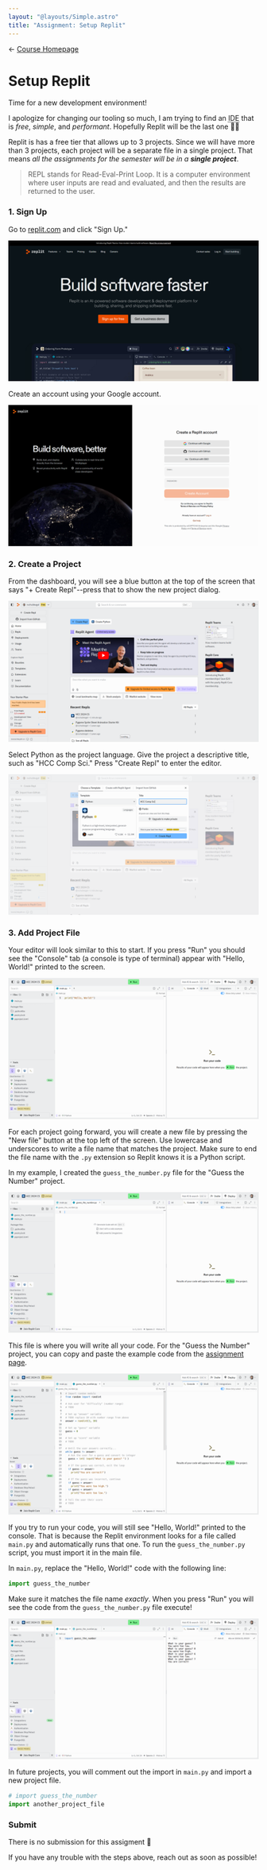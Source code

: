 ```yaml
---
layout: "@layouts/Simple.astro"
title: "Assignment: Setup Replit"
---
```


← [Course Homepage](/2024/fall/computer-science)

# Setup Replit

Time for a new development environment!

I apologize for changing our tooling so much, I am trying to find an <abbr title="integrated development environment">IDE</abbr> that is _free_, _simple_, and _performant_. Hopefully Replit will be the last one 🤞🏻

Replit is has a free tier that allows up to 3 projects. Since we will have more than 3 projects, each project will be a separate file in a single project. That means _all the assignments for the semester will be in a **single project**_.

> REPL stands for Read-Eval-Print Loop. It is a computer environment where user inputs are read and evaluated, and then the results are returned to the user.

### 1. Sign Up

Go to [replit.com](https://replit.com/) and click "Sign Up."

![](./landing.png)

Create an account using your Google account.

![](./signup.png)

### 2. Create a Project

From the dashboard, you will see a blue button at the top of the screen that says "+ Create Repl"--press that to show the new project dialog.

![](./dashboard.png)

Select Python as the project language. Give the project a descriptive title, such as "HCC Comp Sci." Press "Create Repl" to enter the editor.

![](./new-project.png)

### 3. Add Project File

Your editor will look similar to this to start. If you press "Run" you should see the "Console" tab (a console is type of terminal) appear with "Hello, World!" printed to the screen.

![](./empty-project.png)

For each project going forward, you will create a new file by pressing the "New file" button at the top left of the screen. Use lowercase and underscores to write a file name that matches the project. Make sure to end the file name with the `.py` extension so Replit knows it is a Python script.

In my example, I created the `guess_the_number.py` file for the "Guess the Number" project.

![](./new-file.png)

This file is where you will write all your code. For the "Guess the Number" project, you can copy and paste the example code from the [assignment page](/2024/fall/computer-science/assignments/guess-the-number).

![](./paste-code.png)

If you try to run your code, you will still see "Hello, World!" printed to the console. That is because the Replit environment looks for a file called `main.py` and automatically runs that one. To run the `guess_the_number.py` script, you must import it in the main file.

In `main.py`, replace the "Hello, World!" code with the following line:

```py
import guess_the_number
```

Make sure it matches the file name _exactly_. When you press "Run" you will see the code from the `guess_the_number.py` file execute!

![](./import-file.png)

In future projects, you will comment out the import in `main.py` and import a new project file.

```py
# import guess_the_number
import another_project_file
```

### Submit

There is no submission for this assigment 🎉

If you have any trouble with the steps above, reach out as soon as possible!